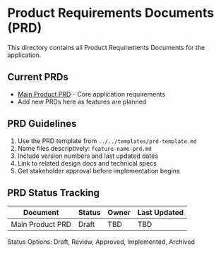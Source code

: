 
# Product Requirements Documents (PRD)

This directory contains all Product Requirements Documents for the application.

## Current PRDs

- [Main Product PRD](./main-product-prd.md) - Core application requirements
- Add new PRDs here as features are planned

## PRD Guidelines

1. Use the PRD template from `../../templates/prd-template.md`
2. Name files descriptively: `feature-name-prd.md`
3. Include version numbers and last updated dates
4. Link to related design docs and technical specs
5. Get stakeholder approval before implementation begins

## PRD Status Tracking

| Document | Status | Owner | Last Updated |
|----------|--------|-------|--------------|
| Main Product PRD | Draft | TBD | TBD |

Status Options: Draft, Review, Approved, Implemented, Archived
